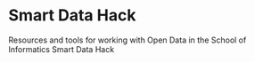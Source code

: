 Smart Data Hack 
=======

Resources and tools for working with Open Data in the School of Informatics Smart Data Hack
